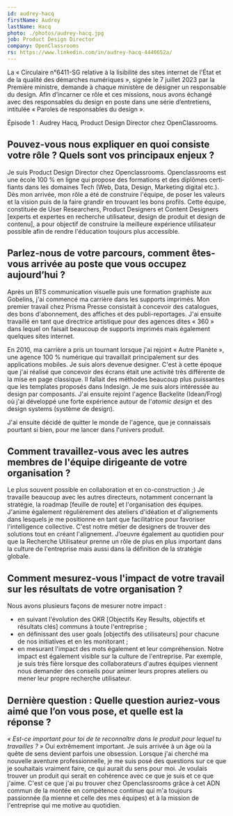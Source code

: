 ```yaml
---
id: audrey-hacq
firstName: Audrey
lastName: Hacq
photo: ./photos/audrey-hacq.jpg
job: Product Design Director
company: OpenClassrooms
rs: https://www.linkedin.com/in/audrey-hacq-4440652a/
---
```


<p class="fr-text--lead">La «&nbsp;Circulaire n°6411-SG relative à la lisibilité des sites internet de l'État et de la qualité des démarches numériques&nbsp;», signée le 7 juillet 2023 par la Première ministre, demande à chaque ministère de désigner un responsable du design. Afin d’incarner ce rôle et ces missions, nous avons échangé avec des responsables du design en poste dans une série d’entretiens, intitulée «&nbsp;Paroles de responsables du design&nbsp;». 
  
Épisode 1&nbsp;: Audrey Hacq, <span lang="en">Product Design Director<span lang="en"> chez OpenClassrooms.</p>

<h2 class="fr-h6">Pouvez-vous nous expliquer en quoi consiste votre rôle&nbsp;? Quels sont vos principaux enjeux&nbsp;?</h2>

Je suis <span lang="en">Product Design Director<span lang="en"> chez Openclassrooms. Openclassrooms est une école 100&nbsp;% en ligne qui propose des formations et des diplômes certifiants dans les domaines Tech (Web, Data, Design, Marketing digital etc.). Dès mon arrivée, mon rôle a été de construire l'équipe, de poser les valeurs et la vision puis de la faire grandir en trouvant les bons profils. Cette équipe, constituée de <span lang="en">User Researchers, Product Designers</span> et <span lang="en">Content Designers</span> [experts et expertes en recherche utilisateur, design de produit et design de contenu], a pour objectif de construire la meilleure expérience utilisateur possible afin de rendre l'éducation toujours plus accessible.

<h2 class="fr-h6">Parlez-nous de votre parcours, comment êtes-vous arrivée au poste que vous occupez aujourd’hui&nbsp;?</h2>

Après un BTS communication visuelle puis une formation graphiste aux Gobelins, j'ai commencé ma carrière dans les supports imprimés. Mon premier travail chez Prisma Presse consistait à concevoir des catalogues, des bons d'abonnement, des affiches et des publi-reportages. J'ai ensuite travaillé en tant que directrice artistique pour des agences dites «&nbsp;360&nbsp;» dans lequel on faisait beaucoup de supports imprimés mais également quelques sites internet. 

En 2010, ma carrière a pris un tournant lorsque j'ai rejoint «&nbsp;Autre Planète&nbsp;», une agence 100&nbsp;% numérique qui travaillait principalement sur des applications mobiles. Je suis alors devenue designer. C'est à cette époque que j'ai réalisé que concevoir des écrans était une activité très différente de la mise en page classique. Il fallait des méthodes beaucoup plus puissantes que les templates proposés dans Indesign. Je me suis alors intéressée au design par composants. J'ai ensuite rejoint l'agence Backelite (Idean/Frog) où j'ai développé une forte expérience autour de l'*atomic design* et des design systems (système de design). 

J'ai ensuite décidé de quitter le monde de l'agence, que je connaissais pourtant si bien, pour me lancer dans l'univers produit.

<h2 class="fr-h6">Comment travaillez-vous avec les autres membres de l'équipe dirigeante de votre organisation&nbsp;?</h2>

Le plus souvent possible en collaboration et en co-construction&nbsp;;) Je travaille beaucoup avec les autres directeurs, notamment concernant la stratégie, la <span lang="en">roadmap</span> [feuille de route] et l'organisation des équipes. J'anime également régulièrement des ateliers d'idéation et d'alignements dans lesquels je me positionne en tant que facilitatrice pour favoriser l'intelligence collective. C'est notre métier de designers de trouver des solutions tout en créant l'alignement. J’oeuvre également au quotidien pour que la Recherche Utilisateur prenne un rôle de plus en plus important dans la culture de l'entreprise mais aussi dans la définition de la stratégie globale.

<h2 class="fr-h6">Comment mesurez-vous l'impact de votre travail sur les résultats de votre organisation&nbsp;?</h2>

Nous avons plusieurs façons de mesurer notre impact&nbsp;:
- en suivant l'évolution des OKR [<span lang="en">Objectifs Key Results</span>, objectifs et résultats clés] communs à toute l'entreprise&nbsp;;
- en définissant des <span lang="en">user goals</span> [objectifs des utilisateurs] pour chacune de nos initiatives et en les monitorant&nbsp;;
- en mesurant l'impact des mots également et leur compréhension. 
Notre impact est également visible sur la culture de l'entreprise. Par exemple, je suis très fière lorsque des collaborateurs d'autres équipes viennent nous demander des conseils pour animer leurs propres ateliers ou mener leur propre recherche utilisateur.

<h2 class="fr-h6">Dernière question&nbsp;: Quelle question auriez-vous aimé que l’on vous pose, et quelle est la réponse&nbsp;?</h2>

*«&nbsp;Est-ce important pour toi de te reconnaître dans le produit pour lequel tu travailles&nbsp;?&nbsp;»* Oui extrêmement important. Je suis arrivée à un âge où la quête de sens devient parfois une obsession. Lorsque j'ai cherché ma nouvelle aventure professionnelle, je me suis posé des questions sur ce que je souhaitais vraiment faire, ce qui aurait du sens pour moi. Je voulais trouver un produit qui serait en cohérence avec ce que je suis et ce que j'aime. C'est ce que j'ai pu trouver chez Openclassrooms grâce à cet ADN commun de la montée en compétence continue qui m'a toujours passionnée (la mienne et celle des mes équipes) et à la mission de l'entreprise qui me motive au quotidien.
